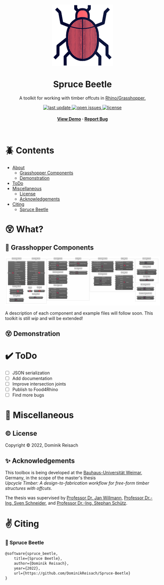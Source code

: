 <!-- Header -->
<div align="center">

  <img src="Resources/imgs/SpruceBeetleIcon.png" alt="logo" width="200" height="auto" />
  <h1>Spruce Beetle</h1>
  
  <p>
    A toolkit for working with timber offcuts in <a href="https://www.rhino3d.com">Rhino/Grasshopper.</a>
  </p>
  
<!-- Badges -->
<p>
  <a href="https://github.com/DominikReisach/Spruce-Beetle/commits/main">
    <img src="https://img.shields.io/github/last-commit/DominikReisach/Spruce-Beetle" alt="last update" />
  </a>
  <a href="https://github.com/DominikReisach/Spruce-Beetle/issues/">
    <img src="https://img.shields.io/github/issues/DominikReisach/Spruce-Beetle" alt="open issues" />
  </a>
  <a href="https://github.com/DominikReisach/Spruce-Beetle/blob/master/LICENSE">
    <img src="https://img.shields.io/github/license/DominikReisach/Spruce-Beetle.svg" alt="license" />
  </a>
</p>
   
<!-- Quick Links -->
<h4>
    <a href="">View Demo</a>
  <span> · </span>
    <a href="https://github.com/DominikReisach/Spruce-Beetle/issues/">Report Bug</a>
  </h4>
</div>

<br />

<!-- ToC -->
# :beetle: Contents

- [About](#astonished-What?)
  * [Grasshopper Components](#cricket-grasshopper-components)  
  * [Demonstration](#dizzy_face-demonstration)
- [ToDo](#heavy_check_mark-ToDo)
- [Miscellaneous](#thought_balloon-Miscellaneous)
    * [License](#copyright-License)
    * [Acknowledgements](#sparkles-Acknowledgements)
- [Citing](#v-Citing)
    <!--* [Upcycle Timber](#mortar_board-Upcycle-Timber)-->
    * [Spruce Beetle](#space_invader-Spruce-Beetle)

# :astonished: What?

## :cricket: Grasshopper Components
<img src=https://github.com/DominikReisach/Spruce-Beetle/blob/main/Resources/imgs/sb_components.png>

A description of each component and example files will follow soon. This toolkit is still <i>wip</i> and will be extended!

## :dizzy_face: Demonstration

# :heavy_check_mark: ToDo

- [ ] JSON serialization
- [ ] Add documentation
- [ ] Improve intersection joints
- [ ] Publish to Food4Rhino
- [ ] Find more bugs

# :thought_balloon: Miscellaneous

## :copyright: License
Copyright &copy; 2022, Dominik Reisach

## :sparkles: Acknowledgements
This toolbox is being developed at the [Bauhaus-Universität Weimar](https://www.uni-weimar.de/en), Germany, in the scope of the master's thesis
<br><i>Upcycle Timber: A design-to-fabrication workflow for free-form timber structures with offcuts</i>.

The thesis was supervised by [Professor Dr. Jan Willmann](https://www.uni-weimar.de/en/art-and-design/chairs/theory-and-history-of-design/), [Professor Dr.-Ing. Sven Schneider](https://www.uni-weimar.de/de/architektur-und-urbanistik/professuren/infar), and [Professor Dr.-Ing. Stephan Schütz](https://www.uni-weimar.de/de/architektur-und-urbanistik/professuren/entwerfen-und-erproben/).

# :v: Citing 
<!-- ### :mortar_board: Upcycle Timber
```
``` -->

### :space_invader: Spruce Beetle
```
@software{spruce_beetle,
    title={Spruce Beetle},
    author={Dominik Reisach},
    year={2022},
    url={https://github.com/DominikReisach/Spruce-Beetle}
}
```
